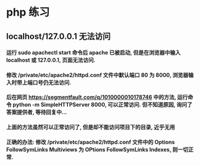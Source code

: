 # php 练习

## localhost/127.0.0.1 无法访问
#### 运行 sudo apachectl start 命令后 apache 已被启动, 但是在浏览器中输入 localhost 或 127.0.0.1, 页面无法访问.
#### 修改 /private/etc/apache2/httpd.conf 文件中默认端口 80 为 8000, 浏览器输入时带上端口号仍无法访问.
#### 后在网页 https://segmentfault.com/q/1010000010178746 中的方法, 运行命令 python -m SimpleHTTPServer 8000, 可以正常访问. 但不知道原因, 询问了答案提供者, 等待回复中...
#### 上面的方法虽然可以正常访问了, 但是却不能访问项目下的目录, 近乎无用
#### 正确的办法: 修改 /private/etc/apache2/httpd.conf 文件中的 Options FollowSymLinks Multiviews 为 OPtions FollowSymLinks Indexes, 则一切正常.
